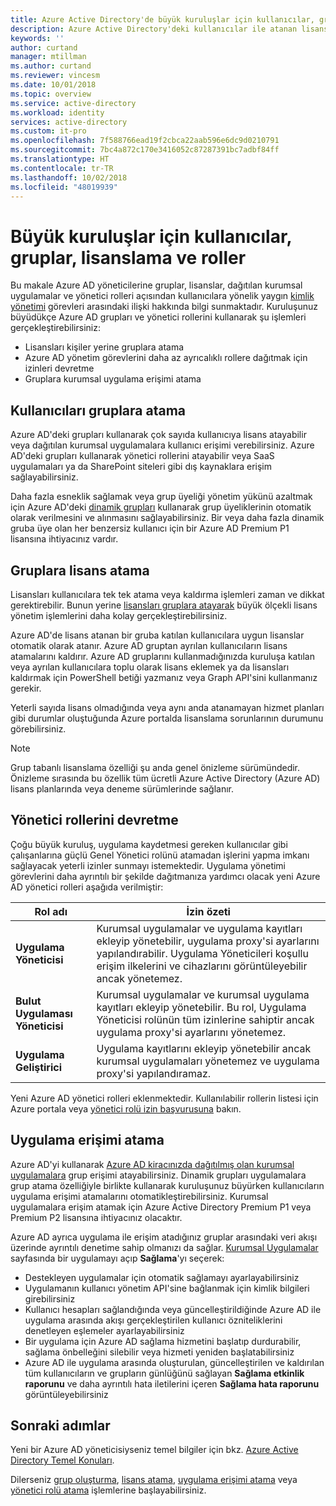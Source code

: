 ```yaml
---
title: Azure Active Directory'de büyük kuruluşlar için kullanıcılar, gruplar, lisanslama ve roller | Microsoft Docs
description: Azure Active Directory'deki kullanıcılar ile atanan lisanslar, yönetici rolleri ve grup üyelikleri arasındaki ilişki
keywords: ''
author: curtand
manager: mtillman
ms.author: curtand
ms.reviewer: vincesm
ms.date: 10/01/2018
ms.topic: overview
ms.service: active-directory
ms.workload: identity
services: active-directory
ms.custom: it-pro
ms.openlocfilehash: 7f588766ead19f2cbca22aab596e6dc9d0210791
ms.sourcegitcommit: 7bc4a872c170e3416052c87287391bc7adbf84ff
ms.translationtype: HT
ms.contentlocale: tr-TR
ms.lasthandoff: 10/02/2018
ms.locfileid: "48019939"
---
```

# <a name="users-groups-licensing-and-roles-for-large-organizations"></a>Büyük kuruluşlar için kullanıcılar, gruplar, lisanslama ve roller

Bu makale Azure AD yöneticilerine gruplar, lisanslar, dağıtılan kurumsal uygulamalar ve yönetici rolleri açısından kullanıcılara yönelik yaygın [kimlik yönetimi](/azure/active-directory/fundamentals/identity-fundamentals?context=azure/active-directory/users-groups-roles/context/ugr-context) görevleri arasındaki ilişki hakkında bilgi sunmaktadır. Kuruluşunuz büyüdükçe Azure AD grupları ve yönetici rollerini kullanarak şu işlemleri gerçekleştirebilirsiniz:

* Lisansları kişiler yerine gruplara atama
* Azure AD yönetim görevlerini daha az ayrıcalıklı rollere dağıtmak için izinleri devretme
* Gruplara kurumsal uygulama erişimi atama

## <a name="assign-users-to-groups"></a>Kullanıcıları gruplara atama

Azure AD'deki grupları kullanarak çok sayıda kullanıcıya lisans atayabilir veya dağıtılan kurumsal uygulamalara kullanıcı erişimi verebilirsiniz. Azure AD'deki grupları kullanarak yönetici rollerini atayabilir veya SaaS uygulamaları ya da SharePoint siteleri gibi dış kaynaklara erişim sağlayabilirsiniz.

Daha fazla esneklik sağlamak veya grup üyeliği yönetim yükünü azaltmak için Azure AD'deki [dinamik grupları](groups-create-rule.md) kullanarak grup üyeliklerinin otomatik olarak verilmesini ve alınmasını sağlayabilirsiniz. Bir veya daha fazla dinamik gruba üye olan her benzersiz kullanıcı için bir Azure AD Premium P1 lisansına ihtiyacınız vardır.

## <a name="assign-licenses-to-groups"></a>Gruplara lisans atama

Lisansları kullanıcılara tek tek atama veya kaldırma işlemleri zaman ve dikkat gerektirebilir. Bunun yerine [lisansları gruplara atayarak](/azure/active-directory/fundamentals/license-users-groups?context=azure/active-directory/users-groups-roles/context/ugr-context) büyük ölçekli lisans yönetim işlemlerini daha kolay gerçekleştirebilirsiniz.

Azure AD'de lisans atanan bir gruba katılan kullanıcılara uygun lisanslar otomatik olarak atanır. Azure AD gruptan ayrılan kullanıcıların lisans atamalarını kaldırır. Azure AD gruplarını kullanmadığınızda kuruluşa katılan veya ayrılan kullanıcılara toplu olarak lisans eklemek ya da lisansları kaldırmak için PowerShell betiği yazmanız veya Graph API'sini kullanmanız gerekir.

Yeterli sayıda lisans olmadığında veya aynı anda atanamayan hizmet planları gibi durumlar oluştuğunda Azure portalda lisanslama sorunlarının durumunu görebilirsiniz.

>[!NOTE]
>Grup tabanlı lisanslama özelliği şu anda genel önizleme sürümündedir. Önizleme sırasında bu özellik tüm ücretli Azure Active Directory (Azure AD) lisans planlarında veya deneme sürümlerinde sağlanır.

## <a name="delegate-administrator-roles"></a>Yönetici rollerini devretme

Çoğu büyük kuruluş, uygulama kaydetmesi gereken kullanıcılar gibi çalışanlarına güçlü Genel Yönetici rolünü atamadan işlerini yapma imkanı sağlayacak yeterli izinler sunmayı istemektedir. Uygulama yönetimi görevlerini daha ayrıntılı bir şekilde dağıtmanıza yardımcı olacak yeni Azure AD yönetici rolleri aşağıda verilmiştir:

 Rol adı | İzin özeti
 --------- | -------------------
 **Uygulama Yöneticisi** | Kurumsal uygulamalar ve uygulama kayıtları ekleyip yönetebilir, uygulama proxy'si ayarlarını yapılandırabilir. Uygulama Yöneticileri koşullu erişim ilkelerini ve cihazlarını görüntüleyebilir ancak yönetemez.
 **Bulut Uygulaması Yöneticisi** | Kurumsal uygulamalar ve kurumsal uygulama kayıtları ekleyip yönetebilir. Bu rol, Uygulama Yöneticisi rolünün tüm izinlerine sahiptir ancak uygulama proxy'si ayarlarını yönetemez.
**Uygulama Geliştirici** | Uygulama kayıtlarını ekleyip yönetebilir ancak kurumsal uygulamaları yönetemez ve uygulama proxy'si yapılandıramaz.

Yeni Azure AD yönetici rolleri eklenmektedir. Kullanılabilir rollerin listesi için Azure portala veya [yönetici rolü izin başvurusuna](directory-assign-admin-roles.md) bakın.

## <a name="assign-app-access"></a>Uygulama erişimi atama

Azure AD'yi kullanarak [Azure AD kiracınızda dağıtılmış olan kurumsal uygulamalara](/azure/active-directory/manage-apps/methods-for-assigning-users-and-groups#assign-a-group-directly-to-an-application-as-an-administrator?context=azure/active-directory/users-groups-roles/context/ugr-context) grup erişimi atayabilirsiniz. Dinamik grupları uygulamalara grup atama özelliğiyle birlikte kullanarak kuruluşunuz büyürken kullanıcıların uygulama erişimi atamalarını otomatikleştirebilirsiniz. Kurumsal uygulamalara erişim atamak için Azure Active Directory Premium P1 veya Premium P2 lisansına ihtiyacınız olacaktır.

Azure AD ayrıca uygulama ile erişim atadığınız gruplar arasındaki veri akışı üzerinde ayrıntılı denetime sahip olmanızı da sağlar. [Kurumsal Uygulamalar](https://portal.azure.com/#blade/Microsoft_AAD_IAM/StartboardApplicationsMenuBlade/AllApps) sayfasında bir uygulamayı açıp **Sağlama**'yı seçerek:

* Destekleyen uygulamalar için otomatik sağlamayı ayarlayabilirsiniz
* Uygulamanın kullanıcı yönetim API'sine bağlanmak için kimlik bilgileri girebilirsiniz
* Kullanıcı hesapları sağlandığında veya güncelleştirildiğinde Azure AD ile uygulama arasında akışı gerçekleştirilen kullanıcı özniteliklerini denetleyen eşlemeler ayarlayabilirsiniz
* Bir uygulama için Azure AD sağlama hizmetini başlatıp durdurabilir, sağlama önbelleğini silebilir veya hizmeti yeniden başlatabilirsiniz
* Azure AD ile uygulama arasında oluşturulan, güncelleştirilen ve kaldırılan tüm kullanıcıların ve grupların günlüğünü sağlayan **Sağlama etkinlik raporunu** ve daha ayrıntılı hata iletilerini içeren **Sağlama hata raporunu** görüntüleyebilirsiniz

## <a name="next-steps"></a>Sonraki adımlar

Yeni bir Azure AD yöneticisiyseniz temel bilgiler için bkz. [Azure Active Directory Temel Konuları](https://docs.microsoft.com/azure/active-directory/fundamentals/index).

Dilerseniz [grup oluşturma](/azure/active-directory/fundamentals/active-directory-groups-create-azure-portal?context=azure/active-directory/users-groups-roles/context/ugr-context), [lisans atama](/azure/active-directory/fundamentals/license-users-groups?context=azure/active-directory/users-groups-roles/context/ugr-context), [uygulama erişimi atama](/azure/active-directory/manage-apps/methods-for-assigning-users-and-groups#assign-a-group-directly-to-an-application-as-an-administrator?context=azure/active-directory/users-groups-roles/context/ugr-context) veya [yönetici rolü atama](directory-assign-admin-roles.md) işlemlerine başlayabilirsiniz.